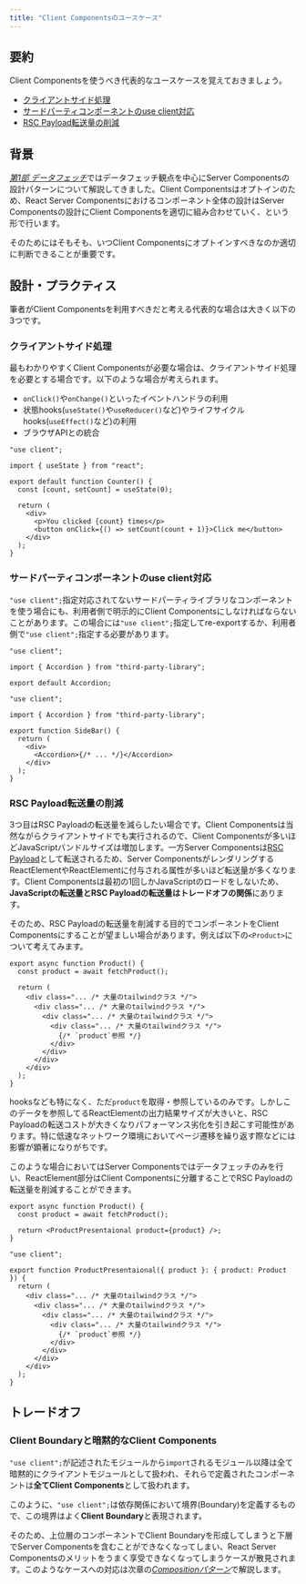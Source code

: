 ```yaml
---
title: "Client Componentsのユースケース"
---
```


## 要約

Client Componentsを使うべき代表的なユースケースを覚えておきましょう。

- [クライアントサイド処理](#クライアントサイド処理)
- [サードパーティコンポーネントのuse client対応](#サードパーティコンポーネントのuse-client対応)
- [RSC Payload転送量の削減](#rsc-payload転送量の削減)

## 背景

[_第1部 データフェッチ_](part_1)ではデータフェッチ観点を中心にServer Componentsの設計パターンについて解説してきました。Client Componentsはオプトインのため、React Server Componentsにおけるコンポーネント全体の設計はServer Componentsの設計にClient Componentsを適切に組み合わせていく、という形で行います。

そのためにはそもそも、いつClient Componentsにオプトインすべきなのか適切に判断できることが重要です。

## 設計・プラクティス

筆者がClient Componentsを利用すべきだと考える代表的な場合は大きく以下の3つです。

### クライアントサイド処理

最もわかりやすくClient Componentsが必要な場合は、クライアントサイド処理を必要とする場合です。以下のような場合が考えられます。

- `onClick()`や`onChange()`といったイベントハンドラの利用
- 状態hooks(`useState()`や`useReducer()`など)やライフサイクルhooks(`useEffect()`など)の利用
- ブラウザAPIとの統合

```tsx
"use client";

import { useState } from "react";

export default function Counter() {
  const [count, setCount] = useState(0);

  return (
    <div>
      <p>You clicked {count} times</p>
      <button onClick={() => setCount(count + 1)}>Click me</button>
    </div>
  );
}
```

### サードパーティコンポーネントのuse client対応

`"use client";`指定対応されてないサードパーティライブラリなコンポーネントを使う場合にも、利用者側で明示的にClient Componentsにしなければならないことがあります。この場合には`"use client";`指定してre-exportするか、利用者側で`"use client";`指定する必要があります。

```tsx :app/_components/accordion.tsx
"use client";

import { Accordion } from "third-party-library";

export default Accordion;
```

```tsx :app/_components/side-bar.tsx
"use client";

import { Accordion } from "third-party-library";

export function SideBar() {
  return (
    <div>
      <Accordion>{/* ... */}</Accordion>
    </div>
  );
}
```

### RSC Payload転送量の削減

3つ目はRSC Payloadの転送量を減らしたい場合です。Client Componentsは当然ながらクライアントサイドでも実行されるので、Client Componentsが多いほどJavaScriptバンドルサイズは増加します。一方Server Componentsは[RSC Payload](https://nextjs.org/docs/app/building-your-application/rendering/server-components#how-are-server-components-rendered)として転送されるため、Server ComponentsがレンダリングするReactElementやReactElementに付与される属性が多いほど転送量が多くなります。Client Componentsは最初の1回しかJavaScriptのロードをしないため、**JavaScriptの転送量とRSC Payloadの転送量はトレードオフの関係**にあります。

そのため、RSC Payloadの転送量を削減する目的でコンポーネントをClient Componentsにすることが望ましい場合があります。例えば以下の`<Product>`について考えてみます。

```tsx
export async function Product() {
  const product = await fetchProduct();

  return (
    <div class="... /* 大量のtailwindクラス */">
      <div class="... /* 大量のtailwindクラス */">
        <div class="... /* 大量のtailwindクラス */">
          <div class="... /* 大量のtailwindクラス */">
            {/* `product`参照 */}
          </div>
        </div>
      </div>
    </div>
  );
}
```

hooksなども特になく、ただ`product`を取得・参照しているのみです。しかしこのデータを参照してるReactElementの出力結果サイズが大きいと、RSC Payloadの転送コストが大きくなりパフォーマンス劣化を引き起こす可能性があります。特に低速なネットワーク環境においてページ遷移を繰り返す際などには影響が顕著になりがちです。

このような場合においてはServer Componentsではデータフェッチのみを行い、ReactElement部分はClient Componentsに分離することでRSC Payloadの転送量を削減することができます。

```tsx
export async function Product() {
  const product = await fetchProduct();

  return <ProductPresentaional product={product} />;
}
```

```tsx
"use client";

export function ProductPresentaional({ product }: { product: Product }) {
  return (
    <div class="... /* 大量のtailwindクラス */">
      <div class="... /* 大量のtailwindクラス */">
        <div class="... /* 大量のtailwindクラス */">
          <div class="... /* 大量のtailwindクラス */">
            {/* `product`参照 */}
          </div>
        </div>
      </div>
    </div>
  );
}
```

## トレードオフ

### Client Boundaryと暗黙的なClient Components

`"use client";`が記述されたモジュールから`import`されるモジュール以降は全て暗黙的にクライアントモジュールとして扱われ、それらで定義されたコンポーネントは**全てClient Components**として扱われます。

このように、`"use client";`は依存関係において境界(Boundary)を定義するもので、この境界はよく**Client Boundary**と表現されます。

そのため、上位層のコンポーネントでClient Boundaryを形成してしまうと下層でServer Componentsを含むことができなくなってしまい、React Server Componentsのメリットをうまく享受できなくなってしまうケースが散見されます。このようなケースへの対応は次章の[_Compositionパターン_](part_2_composition_pattern)で解説します。
